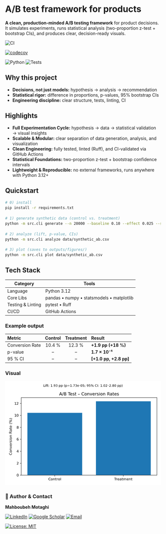 # A/B test framework for products

**A clean, production-minded A/B testing framework** for product decisions.  
It simulates experiments, runs statistical analysis (two-proportion z-test + bootstrap CIs), and produces clear, decision-ready visuals.

![CI](https://github.com/Mahboubeh-Mt/ab-test-framework-products/actions/workflows/ci.yml/badge.svg)

[![codecov](https://codecov.io/gh/Mahboubeh-Mt/ab-test-framework-products/branch/main/graph/badge.svg)](https://codecov.io/gh/Mahboubeh-Mt/ab-test-framework-products)

![Python](https://img.shields.io/badge/python-3.12+-blue)
![Tests](https://img.shields.io/github/actions/workflow/status/Mahboubeh-Mt/ab-test-framework-products/ci.yml?label=tests)

## Why this project
- **Decisions, not just models:** hypothesis → analysis → recommendation  
- **Statistical rigor:** difference in proportions, p-values, 95% bootstrap CIs  
- **Engineering discipline:** clear structure, tests, linting, CI

## Highlights
-  **Full Experimentation Cycle:** hypothesis → data → statistical validation → visual insights  
-  **Scalable & Modular:** clear separation of data generation, analysis, and visualization  
-  **Clean Engineering:** fully tested, linted (Ruff), and CI-validated via GitHub Actions  
-  **Statistical Foundations:** two-proportion z-test + bootstrap confidence intervals  
-  **Lightweight & Reproducible:** no external frameworks, runs anywhere with Python 3.12+

## Quickstart
```bash
# 0) install
pip install -r requirements.txt

# 1) generate synthetic data (control vs. treatment)
python -m src.cli generate --n 20000 --baseline 0.10 --effect 0.025 --seed 7

# 2) analyze (lift, p-value, CIs)
python -m src.cli analyze data/synthetic_ab.csv

# 3) plot (saves to outputs/figures/)
python -m src.cli plot data/synthetic_ab.csv
```
## Tech Stack
| Category | Tools |
|-----------|--------|
| Language | Python 3.12 |
| Core Libs | pandas • numpy • statsmodels • matplotlib |
| Testing & Linting | pytest • Ruff |
| CI/CD | GitHub Actions |

### Example output
| Metric | Control | Treatment | Result |
|:--------|:--------:|:-----------:|:--------|
| Conversion Rate | 10.4 % | 12.3 % | **+1.9 pp (+18 %)** |
| p-value | – | – | **1.7 × 10⁻⁵** |
| 95 % CI | – | – | **[+1.0 pp, +2.8 pp]** |


### Visual
<img src="docs/example_results.png" width="520" alt="A/B Conversion Rates with 95% CI">


### 👤 Author & Contact

**Mahboubeh Motaghi**

[![LinkedIn](https://img.shields.io/badge/LinkedIn-Connect-blue?logo=linkedin&logoColor=white)](https://www.linkedin.com/in/mahboubeh-motaghi-phd-58033759)
[![Google Scholar](https://img.shields.io/badge/Google%20Scholar-Profile-4285F4?logo=google-scholar&logoColor=white)](https://scholar.google.com/citations?user=CkXNH2MAAAAJ&hl=en)
[![Email](https://img.shields.io/badge/Email-Contact-informational?logo=gmail&logoColor=white)](mailto:mahboubeh.motaghi@gmail.com)

[![License: MIT](https://img.shields.io/badge/License-MIT-yellow.svg)](LICENSE)